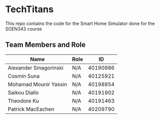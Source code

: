 # TechTitans
This repo contains the code for the Smart Home Simulator done for the SOEN343 course

## Team Members and Role

| Name                  | Role                 | ID       |
| --------------------- | -------------------- | -------- |
| Alexander Smagorinski |         N/A          | 40190986 |
| Cosmin Suna           |         N/A          | 40125921 |
| Mohamad Mounir Yassin |         N/A          | 40198854 |
| Saikou Diallo         |         N/A          | 40191902 |
| Theodore Ku           |         N/A          | 40191463 |
| Patrick MacEachen     |         N/A          | 40209790 |
